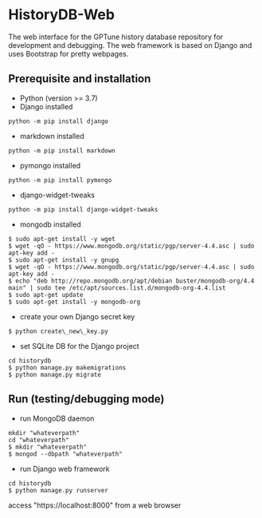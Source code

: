 # HistoryDB-Web

The web interface for the GPTune history database repository for development and debugging.
The web framework is based on Django and uses Bootstrap for pretty webpages.

## Prerequisite and installation

- Python (version >= 3.7)
- Django installed
```
python -m pip install django
```
- markdown installed
```
python -m pip install markdown
```
- pymongo installed
```
python -m pip install pymongo
```
- django-widget-tweaks
```
python -m pip install django-widget-tweaks
```
- mongodb installed
```
$ sudo apt-get install -y wget
$ wget -qO - https://www.mongodb.org/static/pgp/server-4.4.asc | sudo apt-key add -
$ sudo apt-get install -y gnupg
$ wget -qO - https://www.mongodb.org/static/pgp/server-4.4.asc | sudo apt-key add -
$ echo "deb http://repo.mongodb.org/apt/debian buster/mongodb-org/4.4 main" | sudo tee /etc/apt/sources.list.d/mongodb-org-4.4.list
$ sudo apt-get update
$ sudo apt-get install -y mongodb-org
```

- create your own Django secret key
```
$ python create\_new\_key.py
```
- set SQLite DB for the Django project
```
cd historydb
$ python manage.py makemigrations
$ python manage.py migrate
```
## Run (testing/debugging mode)

- run MongoDB daemon
```
mkdir "whateverpath"
cd "whateverpath"
$ mkdir "whateverpath"
$ mongod --dbpath "whateverpath" 
```
- run Django web framework
```
cd historydb
$ python manage.py runserver
```

access "https://localhost:8000" from a web browser
